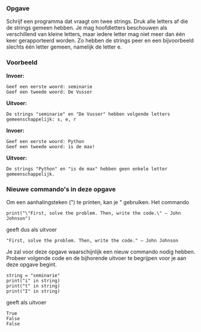 ### Opgave

Schrijf een programma dat vraagt om twee strings. Druk alle letters af die de strings gemeen hebben. Je mag hoofdletters beschouwen als verschillend van kleine letters, maar iedere letter mag niet meer dan één keer gerapporteerd worden. Zo hebben de strings peer en een bijvoorbeeld slechts één letter gemeen, namelijk de letter e.


### Voorbeeld

**Invoer:**

    Geef een eerste woord: seminarie
    Geef een tweede woord: De Vusser

**Uitvoer:**

    De strings "seminarie" en "De Vusser" hebben volgende letters gemeenschappelijk: s, e, r

**Invoer:**

    Geef een eerste woord: Python
    Geef een tweede woord: is de max!

**Uitvoer:**

    De strings "Python" en "is de max" hebben geen enkele letter gemeenschappelijk.

### Nieuwe commando's in deze opgave

Om een aanhalingsteken (") te printen, kan je \" gebruiken. Het commando

`print("\"First, solve the problem. Then, write the code.\" – John Johnson")`

geeft dus als uitvoer

`"First, solve the problem. Then, write the code." – John Johnson`

Je zal voor deze opgave waarschijnlijk een nieuw commando nodig hebben. Probeer volgende code en de bijhorende uitvoer te begrijpen voor je aan deze opgave begint.

```
string = "seminarie"
print("i" in string)
print("t" in string)
print("I" in string)
```
geeft als uitvoer
```
True
False
False
```
